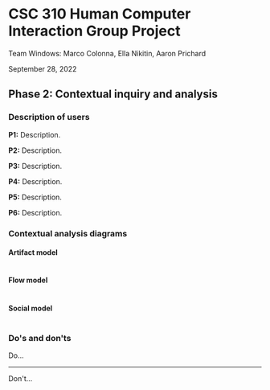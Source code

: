# CSC 310 Human Computer Interaction Group Project

Team Windows: Marco Colonna, Ella Nikitin, Aaron Prichard

September 28, 2022

## Phase 2: Contextual inquiry and analysis

### Description of users

**P1:** Description.

**P2:** Description.

**P3:** Description.

**P4:** Description.

**P5:** Description.

**P6:** Description.

### Contextual analysis diagrams

#### Artifact model

<image of artifact model>

#### Flow model

<image of flow model>

#### Social model

<image of social model>

### Do's and don'ts

Do...

---

Don't...
